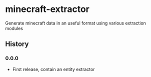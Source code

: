 # minecraft-extractor
Generate minecraft data in an useful format using various extraction modules


## History

### 0.0.0

* First release, contain an entity extractor